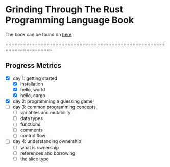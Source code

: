 # Grinding Through The Rust Programming Language Book

The book can be found on [here](https://doc.rust-lang.org/book/)

======================================================================
## Progress Metrics
* [x] day 1: getting started
    * [x] installation
    * [x] hello, world
    * [x] hello, cargo
* [x] day 2: programming a guessing game
* [ ] day 3: common programming concepts
    * [ ] variables and mutability
    * [ ] data types
    * [ ] functions
    * [ ] comments
    * [ ] control flow
* [ ] day 4: understanding ownership
    * [ ] what is ownership
    * [ ] references and borrowing
    * [ ] the slice type